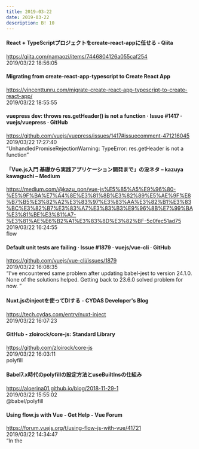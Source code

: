 ```yaml
---
title: 2019-03-22
date: 2019-03-22
description: B! 10
---
```


#### React + TypeScriptプロジェクトをcreate-react-appに任せる - Qiita
https://qiita.com/namaozi/items/7446804126a055caf254<br>
2019/03/22 18:56:05<br>


#### Migrating from create-react-app-typescript to Create React App
https://vincenttunru.com/migrate-create-react-app-typescript-to-create-react-app/<br>
2019/03/22 18:55:55<br>


#### vuepress dev: throws res.getHeader() is not a function · Issue #1417 · vuejs/vuepress · GitHub
https://github.com/vuejs/vuepress/issues/1417#issuecomment-471216045<br>
2019/03/22 17:27:40<br>
“UnhandledPromiseRejectionWarning: TypeError: res.getHeader is not a function”


#### 「Vue.js入門 基礎から実践アプリケーション開発まで」の没ネタ – kazuya kawaguchi – Medium
https://medium.com/@kazu_pon/vue-js%E5%85%A5%E9%96%80-%E5%9F%BA%E7%A4%8E%E3%81%8B%E3%82%89%E5%AE%9F%E8%B7%B5%E3%82%A2%E3%83%97%E3%83%AA%E3%82%B1%E3%83%BC%E3%82%B7%E3%83%A7%E3%83%B3%E9%96%8B%E7%99%BA%E3%81%BE%E3%81%A7-%E3%81%AE%E6%B2%A1%E3%83%8D%E3%82%BF-5c0fec51ad75<br>
2019/03/22 16:24:55<br>
flow


#### Default unit tests are failing · Issue #1879 · vuejs/vue-cli · GitHub
https://github.com/vuejs/vue-cli/issues/1879<br>
2019/03/22 16:08:35<br>
“I've encountered same problem after updating babel-jest to version 24.1.0. None of the solutions helped. Getting back to 23.6.0 solved problem for now. ”


#### Nuxt.jsのinjectを使ってDIする - CYDAS Developer's Blog
https://tech.cydas.com/entry/nuxt-inject<br>
2019/03/22 16:07:23<br>


#### GitHub - zloirock/core-js: Standard Library
https://github.com/zloirock/core-js<br>
2019/03/22 16:03:11<br>
polyfill


#### Babel7.x時代のpolyfillの設定方法とuseBuiltInsの仕組み
https://aloerina01.github.io/blog/2018-11-29-1<br>
2019/03/22 15:55:02<br>
@babel/polyfill


#### Using flow.js with Vue - Get Help - Vue Forum
https://forum.vuejs.org/t/using-flow-js-with-vue/41721<br>
2019/03/22 14:34:47<br>
“In the <script> tag in the .vue file add lang=js like this <script lang="js">”


#### イチロー選手が現役引退へ　試合後に会見（2019年3月21日） - YouTube
https://www.youtube.com/watch?v=MoschCm4-XE<br>
2019/03/22 04:52:26<br>


